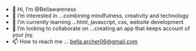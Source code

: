 - 👋 Hi, I’m @Bellawareness
- 👀 I’m interested in ...combining mindfulness, creativity and technology 
- 🌱 I’m currently learning ...html, javascript, css, website development
- 💞️ I’m looking to collaborate on ...creating an app that keeps account of your joy. 
- 📫 How to reach me ... bella.archer06@gmail.com

<!---
Bellawareness/Bellawareness is a ✨ special ✨ repository because its `README.md` (this file) appears on your GitHub profile.
You can click the Preview link to take a look at your changes.
--->
